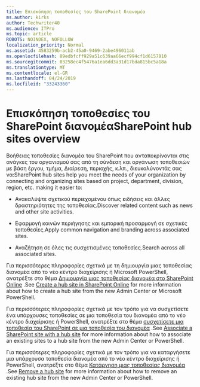 ```yaml
---
title: Επισκόπηση τοποθεσίες του SharePoint διανομέα
ms.author: kirks
author: Techwriter40
ms.audience: ITPro
ms.topic: article
ROBOTS: NOINDEX, NOFOLLOW
localization_priority: Normal
ms.assetid: 4583259b-acb2-45a0-9469-2abe496011ab
ms.openlocfilehash: 89edbfcff929a51c639aa66ecf994cf1d6157810
ms.sourcegitcommit: 03258ec4f5476a1ea6dd3a31d17bda815bc5a18a
ms.translationtype: MT
ms.contentlocale: el-GR
ms.lasthandoff: 04/24/2019
ms.locfileid: "33243360"
---
```

# <a name="sharepoint-hub-sites-overview"></a><span data-ttu-id="590e7-102">Επισκόπηση τοποθεσίες του SharePoint διανομέα</span><span class="sxs-lookup"><span data-stu-id="590e7-102">SharePoint hub sites overview</span></span>

<span data-ttu-id="590e7-103">Βοήθειας τοποθεσίες διανομέα του SharePoint που ανταποκρίνονται στις ανάγκες του οργανισμού σας από τη σύνδεση και οργάνωση τοποθεσιών με βάση έργου, τμήμα, Διαίρεση, περιοχής, κ.λπ., διευκολύνοντάς σας να:</span><span class="sxs-lookup"><span data-stu-id="590e7-103">SharePoint hub sites help you meet the needs of your organization by connecting and organizing sites based on project, department, division, region, etc. making it easier to:</span></span>

- <span data-ttu-id="590e7-104">Ανακαλύψτε σχετικού περιεχομένου όπως ειδήσεις και άλλες δραστηριότητες της τοποθεσίας.</span><span class="sxs-lookup"><span data-stu-id="590e7-104">Discover related content such as news and other site activities.</span></span>


- <span data-ttu-id="590e7-105">Εφαρμογή κοινών περιήγησης και εμπορική προσαρμογή σε σχετικές τοποθεσίες.</span><span class="sxs-lookup"><span data-stu-id="590e7-105">Apply common navigation and branding across associated sites.</span></span>


- <span data-ttu-id="590e7-106">Αναζήτηση σε όλες τις συσχετισμένες τοποθεσίες.</span><span class="sxs-lookup"><span data-stu-id="590e7-106">Search across all associated sites.</span></span>


<span data-ttu-id="590e7-107">Για περισσότερες πληροφορίες σχετικά με τη δημιουργία μιας τοποθεσίας διανομέα από το νέο κέντρο διαχείρισης ή Microsoft PowerShell, ανατρέξτε στο θέμα [Δημιουργία μιας τοποθεσίας διανομέα στο SharePoint Online](https://docs.microsoft.com/en-us/sharepoint/create-hub-site) .</span><span class="sxs-lookup"><span data-stu-id="590e7-107">See [Create a hub site in SharePoint Online](https://docs.microsoft.com/en-us/sharepoint/create-hub-site) for more information about how to create a hub site from the new Admin Center or Microsoft PowerShell.</span></span> 

<span data-ttu-id="590e7-108">Για περισσότερες πληροφορίες σχετικά με τον τρόπο για να συσχετίσετε ένα υπάρχουσες τοποθεσίες σε μια τοποθεσία του διανομέα από το νέο κέντρο διαχείρισης ή PowerShell, ανατρέξτε στο θέμα [συσχετίσετε μια τοποθεσία του SharePoint σε μια τοποθεσία του διανομέα](https://support.office.com/en-us/article/associate-a-sharepoint-site-with-a-hub-site-ae0009fd-af04-4d3d-917d-88edb43efc05) .</span><span class="sxs-lookup"><span data-stu-id="590e7-108">See [Associate a SharePoint site with a hub site](https://support.office.com/en-us/article/associate-a-sharepoint-site-with-a-hub-site-ae0009fd-af04-4d3d-917d-88edb43efc05) for more information about how to associate an existing sites to a hub site from the new Admin Center or PowerShell.</span></span>  

<span data-ttu-id="590e7-109">Για περισσότερες πληροφορίες σχετικά με τον τρόπο για να καταργήσετε μια υπάρχουσα τοποθεσία διανομέα από το νέο κέντρο διαχείρισης ή PowerShell, ανατρέξτε στο θέμα [Κατάργηση μιας τοποθεσίας διανομέα](https://docs.microsoft.com/en-us/sharepoint/remove-hub-site) .</span><span class="sxs-lookup"><span data-stu-id="590e7-109">See [Remove a hub site](https://docs.microsoft.com/en-us/sharepoint/remove-hub-site) for more information about how to remove an existing hub site from the new Admin Center or PowerShell.</span></span> 

